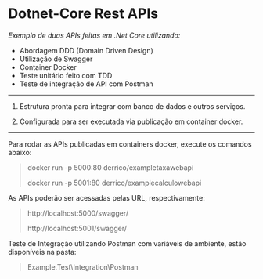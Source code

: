 # Dotnet-Core Rest APIs
<em>Exemplo de duas APIs feitas em .Net Core utilizando:</em>
- Abordagem DDD (Domain Driven Design)
- Utilização de Swagger
- Container Docker
- Teste unitário feito com TDD
- Teste de integração de API com Postman

---

1. Estrutura pronta para integrar com banco de dados e outros serviços.

2. Configurada para ser executada via publicação em container docker.

---

Para rodar as APIs publicadas em containers docker, execute os comandos abaixo:

> docker run -p 5000:80 derrico/exampletaxawebapi
>
> docker run -p 5001:80 derrico/examplecalculowebapi

As APIs poderão ser acessadas pelas URL, respectivamente:

> http://localhost:5000/swagger/
>
> http://localhost:5001/swagger/

Teste de Integração utilizando Postman com variáveis de ambiente, estão disponíveis na pasta:

> Example.Test\Integration\Postman